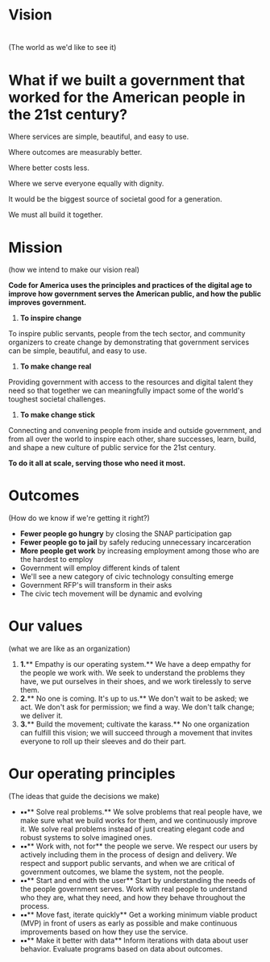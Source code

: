 # Vision

#
(The world as we&#39;d like to see it)

# What if we built a government that worked for the American people in the 21st century?

Where services are simple, beautiful, and easy to use.

Where outcomes are measurably better.

Where better costs less.

Where we serve everyone equally with dignity.

It would be the biggest source of societal good for a generation.

We must all build it together.

# Mission
(how we intend to make our vision real)

**Code for America uses the principles and practices of the digital age to improve how government serves the American public, and how the public improves government.**

1. **To inspire change**

To inspire public servants, people from the tech sector, and community organizers to create change by demonstrating that government services can be simple, beautiful, and easy to use.

1. **To make change real**

Providing government with access to the resources and digital talent they need so that together we can meaningfully impact some of the world&#39;s toughest societal challenges.

1. **To make change stick**

Connecting and convening people from inside and outside government, and from all over the world to inspire each other, share successes, learn, build, and shape a new culture of public service for the 21st century.

**To do it all at scale, serving those who need it most.**

# Outcomes
(How do we know if we&#39;re getting it right?)

- **Fewer people go hungry** by closing the SNAP participation gap
- **Fewer people go to jail** by safely reducing unnecessary incarceration
- **More people get work** by increasing employment among those who are the hardest to employ
- Government will employ different kinds of talent
- We&#39;ll see a new category of civic technology consulting emerge
- Government RFP&#39;s will transform in their asks
- The civic tech movement will be dynamic and evolving

# Our values
(what we are like as an organization)

1. **1.**** Empathy is our operating system.** We have a deep empathy for the people we work with. We seek to understand the problems they have, we put ourselves in their shoes, and we work tirelessly to serve them.
2. **2.**** No one is coming. It&#39;s up to us.** We don&#39;t wait to be asked; we act. We don&#39;t ask for permission; we find a way. We don&#39;t talk change; we deliver it.
3. **3.**** Build the movement; cultivate the karass.** No one organization can fulfill this vision; we will succeed through a movement that invites everyone to roll up their sleeves and do their part.

# Our operating principles
(The ideas that guide the decisions we make)

- **▪▪**** Solve real problems.** We solve problems that real people have, we make sure what we build works for them, and we continuously improve it. We solve real problems instead of just creating elegant code and robust systems to solve imagined ones.
- **▪▪**** Work with, not for** the people we serve. We respect our users by actively including them in the process of design and delivery. We respect and support public servants, and when we are critical of government outcomes, we blame the system, not the people.
- **▪▪**** Start and end with the user**
Start by understanding the needs of the people government serves. Work with real people to understand who they are, what they need, and how they behave throughout the process.
- **▪▪**** Move fast, iterate quickly**
Get a working minimum viable product (MVP) in front of users as early as possible and make continuous improvements based on how they use the service.
- **▪▪**** Make it better with data**
Inform iterations with data about user behavior. Evaluate programs based on data about outcomes.
